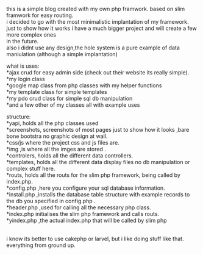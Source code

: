 this is a simple blog created with my own php framwork.
based on slim framwork for easy routing.
<br>
i decided to go with the most minimalistic implantation of my framework.<br>
just to show how it works i have a much bigger project and will create a few more complex ones<br>
in the future. 
<br>
also i didnt use any design,the hole system is a pure example of data maniulation (although a simple implantation)
<br>

what is uses:<br>
*ajax crud for easy admin side (check out their website its really simple).<br>
*my login class<br>
*google map class from php classes with my helper functions<br>
*my template class for simple templates<br>
*my pdo crud class for simple sql db manipulation<br>
*and a few other of my classes all with example uses<br>

structure:<br>
*yapi, holds all the php classes used<br>
*screenshots, screenshots of most pages just to show how it looks ,bare bone bootstra no graphic design at wall.<br>
*css/js where the project css and js files are.<br>
*img ,is where all the imges are stored .<br>
*controlers, holds all the different data controllers.<br>
*templates, holds all the different data display files no db manipulation or complex stuff here.<br>
*routs, holds all the routs for the slim php framework, being called by index.php.<br>
*config.php ,here you configure your sql database information.<br>
*install.php ,installs the database table structure with example records to the db you specified in config.php .<br>
*header.php ,used for calling all the necessary php class.<br>
*index.php initialises the slim php framework and calls routs.<br>
*yindex.php ,the actual index.php that will be called by slim php<br><br>

i know its better to use cakephp or larvel, but i like doing stuff like that. everything from ground up.
